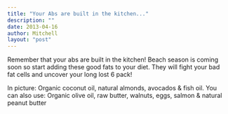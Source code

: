 ```yaml
---
title: "Your Abs are built in the kitchen..."
description: ""
date: 2013-04-16
author: Mitchell
layout: "post"
---
```


Remember that your abs are built in the kitchen! Beach season is coming soon so start adding these good fats to your diet. They will fight your bad fat cells and uncover your long lost 6 pack!

In picture: Organic coconut oil, natural almonds, avocados & fish oil.
You can also use: Organic olive oil, raw butter, walnuts, eggs, salmon & natural peanut butter
